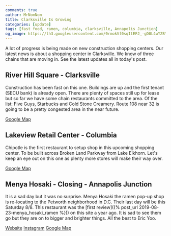 ```yaml
---
comments: true
author: MrNomNom
title: Clarksville Is Growing
categories: [update]
tags: [fast food, ramen, columbia, clarksville, Annapolis Junction]
og_image: https://lh3.googleusercontent.com/0rmokVf0sqItEFJ_-gD0L4wYZBYioPO8jzC_zco0jB5L0iSAPkmQZxLNSZkxahEOjH3cqZWgfv0XRt61uSEnUI7mILnwF6vw88pRkRiTPbZxHlO7jJCbnVzJbqF3LN0WIel2KuMGKQ=w400
---
```


A lot of progress is being made on new construction shopping centers. Our latest news is about a shopping center in Clarksville. We know of three chains that are moving in. See the latest updates all in today's post.

<!--more-->

## River Hill Square - Clarksville

Construction has been fast on this one. Buildings are up and the first tenant (SECU bank) is already open. There are plenty of spaces still up for lease but so far we have some chain restaurants committed to the area. Of the list: Five Guys, Starbucks and Cold Stone Creamery. Route 108 near 32 is going to be a pretty congested area in the near future.

[Google Map](https://goo.gl/maps/35K5c5UuVsbezcoy6)

## Lakeview Retail Center - Columbia

Chipotle is the first restaurant to setup shop in this upcoming shopping center. To be built across Broken Land Parkway from Lake Elkhorn. Let's keep an eye out on this one as plenty more stores will make their way over.

[Google Map](https://goo.gl/maps/ZajFCBjKKzLcY5cR6)

## Menya Hosaki - Closing - Annapolis Junction

It is a sad day but it was no surprise. Menya Hosaki the ramen pop-up shop is re-locating to the Petworth neighborhood in D.C. Their last day will be this Saturday 8/8. This restaurant was the [first review]({% post_url 2019-08-23-menya_hosaki_ramen %})) on this site a year ago. It is sad to see them go but they are on to bigger and brighter things. All the best to Eric Yoo.

[Website](https://menyahosaki.com/)
[Instagram](https://www.instagram.com/menyahosaki/)
[Google Map](https://goo.gl/maps/WFdb1cdTRwA3npDn9)
